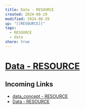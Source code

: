 ```yaml
---
title: Data - RESOURCE
created: 2024-08-29
modified: 2024-08-29
up: "[[RESOURCE]]"
tags:
  - RESOURCE
  - data
share: true
---
```

# [Data - RESOURCE](Data%2520-%2520RESOURCE.md#)
## Incoming Links
- [data_concept - RESOURCE](../data_concept%20-%20RESOURCE.md)
- [Data - RESOURCE](Data%2520-%2520RESOURCE.md.md#)

